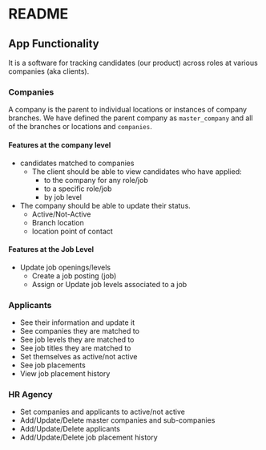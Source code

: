 # README

## App Functionality

It is a software for tracking candidates (our product) across roles at various companies (aka clients). 

### Companies

A company is the parent to individual locations or instances of company branches. We have defined the parent company as `master_company` and all of the branches or locations and `companies`.

#### Features at the company level

- candidates matched to companies
  - The client should be able to view candidates who have applied:
    - to the company for any role/job
    - to a specific role/job 
    - by job level
- The company should be able to update their status. 
  - Active/Not-Active
  - Branch location
  - location point of contact

#### Features at the Job Level

- Update job openings/levels
  - Create a job posting (job)
  - Assign or Update job levels associated to a job


### Applicants

- See their information and update it
- See companies they are matched to
- See job levels they are matched to
- See job titles they are matched to
- Set themselves as active/not active
- See job placements
- View job placement history

### HR Agency

- Set companies and applicants to active/not active
- Add/Update/Delete master companies and sub-companies
- Add/Update/Delete applicants
- Add/Update/Delete job placement history
